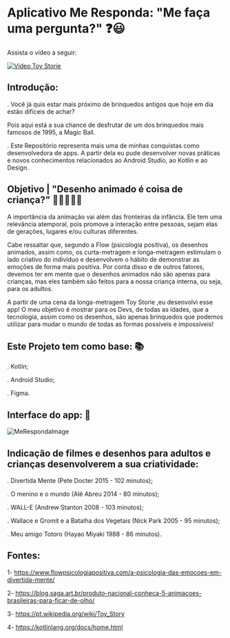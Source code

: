 # Aplicativo Me Responda: "Me faça uma pergunta?" :question::smiley:

Assista o vídeo a seguir:

[![Vídeo Toy Storie](http://img.youtube.com/vi/mFOracFClBg/0.jpg)](http://www.youtube.com/watch?v=mFOracFClBg "Vídeo Toy Storie")


## Introdução:

. Você já quis estar mais próximo de brinquedos antigos que hoje em dia estão difíceis de achar?

Pois aqui está a sua chance de desfrutar de um dos brinquedos mais famosos de 1995, a Magic Ball. 

. Este Repositório representa mais uma de minhas conquistas como desenvolvedora de apps. A partir dela eu pude desenvolver novas práticas e novos conhecimentos relacionados ao Android Studio, ao Kotlin e ao Design. 



## Objetivo | "Desenho animado é coisa de criança?" :older_woman::older_man::girl::baby::man_with_gua_pi_mao:

A importância da animação vai além das fronteiras da infância. Ele tem uma relevância atemporal, pois promove a interação entre pessoas, sejam elas de gerações, lugares e/ou culturas diferentes. 

Cabe ressaltar que, segundo a Flow (psicologia positiva), os desenhos animados, assim como, os curta-metragem e longa-metragem estimulam o lado criativo do indivíduo e desenvolvem o hábito de demonstrar as emoções de forma mais positiva. Por conta disso e de outros fatores, devemos ter em mente que o desenhos animados não são apenas para crianças, mas eles também são feitos para a nossa criança interna, ou seja, para os adultos. 

A partir de uma cena da longa-metragem Toy Storie ,eu desenvolvi esse app! O meu objetivo é mostrar para os Devs, de todas as idades, que a tecnologia, assim como os desenhos, são apenas brinquedos que podemos utilizar para mudar o mundo de todas as formas possíveis e impossíveis! 



## Este Projeto tem como base: :books:

. Kotlin;

. Android Studio;

. Figma.



## Interface do app: :calling:



![MeRespondaImage](https://user-images.githubusercontent.com/78937585/112713566-87e32580-8eb4-11eb-9493-a3d08bb54027.png)



## Indicação de filmes e desenhos para adultos e crianças desenvolverem a sua criatividade: 

. Divertida Mente (Pete Docter 2015 - 102 minutos);

. O menino e o mundo (Alê Abreu 2014 - 80 minutos);

. WALL-E (Andrew Stanton 2008 - 103 minutos);

. Wallace e Gromit e a Batalha dos Vegetais (Nick Park 2005 - 95 minutos);

. Meu amigo Totoro (Hayao Miyaki 1988 - 86 minutos).



## Fontes: 

1- https://www.flowpsicologiapositiva.com/a-psicologia-das-emocoes-em-divertida-mente/

2- https://blog.saga.art.br/produto-nacional-conheca-5-animacoes-brasileiras-para-ficar-de-olho/

3- https://pt.wikipedia.org/wiki/Toy_Story

4- https://kotlinlang.org/docs/home.html



